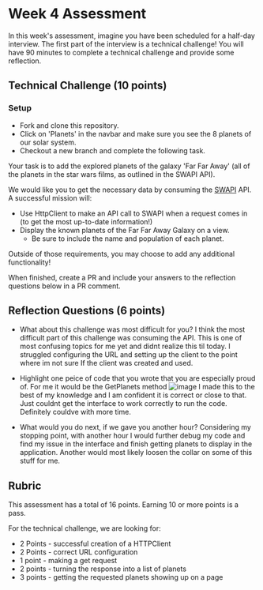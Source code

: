 # Week 4 Assessment

In this week's assessment, imagine you have been scheduled for a half-day interview.  The first part of the interview is a technical challenge!  You will have 90 minutes to complete a technical challenge and provide some reflection.

## Technical Challenge (10 points)

### Setup
* Fork and clone this repository.
* Click on 'Planets' in the navbar and make sure you see the 8 planets of our solar system.
* Checkout a new branch and complete the following task.

Your task is to add the explored planets of the galaxy 'Far Far Away' (all of the planets in the star wars films, as outlined in the SWAPI API).

We would like you to get the necessary data by consuming the [SWAPI](https://swapi.dev/) API.  A successful mission will:
* Use HttpClient to make an API call to SWAPI when a request comes in (to get the most up-to-date information!)
* Display the known planets of the Far Far Away Galaxy on a view.
  * Be sure to include the name and population of each planet.

Outside of those requirements, you may choose to add any additional functionality!

When finished, create a PR and include your answers to the reflection questions below in a PR comment.

## Reflection Questions (6 points)
* What about this challenge was most difficult for you?
I think the most difficult part of this challenge was consuming the API. This is one of most confusing topics for me yet and didnt realize this til today. I struggled configuring the URL and setting up the client to the point where im not sure If the client was created and used.
  
* Highlight one peice of code that you wrote that you are especially proud of.
For me it would be the GetPlanets method ![image](https://github.com/iworsham/Launch-Mod5W4-Assessment/assets/35874300/5e7dbcef-ca0e-45a8-81eb-d207725e9343) I made this to the best of my knowledge and I am confident it is correct or close to that. Just couldnt get the interface to work correctly to run the code. Definitely couldve with more time.

  
* What would you do next, if we gave you another hour?
  Considering my stopping point, with another hour I would further debug my code and find my issue in the interface and finish getting planets to display in the application. Another would most likely loosen the collar on some of this stuff for me.

## Rubric

This assessment has a total of 16 points.  Earning 10 or more points is a pass.

For the technical challenge, we are looking for:
* 2 Points - successful creation of a HTTPClient
* 2 Points - correct URL configuration
* 1 point - making a get request
* 2 points - turning the response into a list of planets
* 3 points - getting the requested planets showing up on a page

